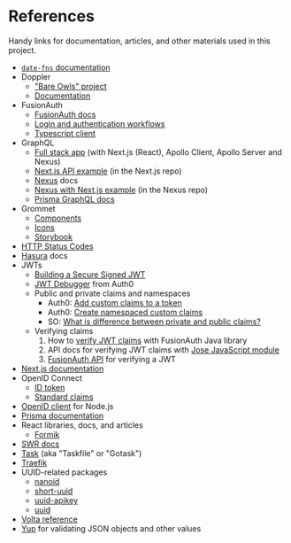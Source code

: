 # References

Handy links for documentation, articles, and other materials used in this project.

- [`date-fns` documentation][1]
- Doppler
  - ["Bare Owls" project][34]
  - [Documentation][35]
- FusionAuth
  - [FusionAuth docs][2]
  - [Login and authentication workflows][29]
  - [Typescript client][39]
- GraphQL
  - [Full stack app][3] (with Next.js (React), Apollo Client, Apollo Server and Nexus)
  - [Next.js API example][4] (in the Next.js repo)
  - [Nexus][5] docs
  - [Nexus with Next.js example][6] (in the Nexus repo)
  - [Prisma GraphQL docs][7]
- Grommet
  - [Components][8]
  - [Icons][9]
  - [Storybook][10]
- [HTTP Status Codes][11]
- [Hasura][28] docs
- JWTs
  - [Building a Secure Signed JWT][16]
  - [JWT Debugger][27] from Auth0
  - Public and private claims and namespaces
    - Auth0: [Add custom claims to a token][26]
    - Auth0: [Create namespaced custom claims][25]
    - SO: [What is difference between private and public claims?][24]
  - Verifying claims
    1. How to [verify JWT claims][12] with FusionAuth Java library
    2. API docs for verifying JWT claims with [Jose JavaScript module][13]
    3. [FusionAuth API][14] for verifying a JWT
- [Next.js documentation][15]
- OpenID Connect
  - [ID token][17]
  - [Standard claims][18]
- [OpenID client][19] for Node.js
- [Prisma documentation][20]
- React libraries, docs, and articles
  - [Formik][38]
- [SWR docs][21]
- [Task][22] (aka "Taskfile" or "Gotask")
- [Traefik][36]
- UUID-related packages
  - [nanoid][30]
  - [short-uuid][33]
  - [uuid-apikey][32]
  - [uuid][31]
- [Volta reference][23]
- [Yup][37] for validating JSON objects and other values

[1]: https://date-fns.org/docs/Getting-Started
[2]: https://fusionauth.io/docs/v1/tech/
[3]: https://github.com/prisma/prisma-examples/tree/latest/typescript/graphql-nextjs/pages/api
[4]: https://github.com/vercel/next.js/tree/canary/examples/api-routes-graphql
[5]: https://nexusjs.org/
[6]: https://github.com/graphql-nexus/nexus/tree/main/examples/with-prisma
[7]: https://www.prisma.io/docs/concepts/overview/prisma-in-your-stack/graphql
[8]: https://v2.grommet.io/components
[9]: https://icons.grommet.io/
[10]: https://storybook.grommet.io/?path=/story/all--all
[11]: https://www.restapitutorial.com/httpstatuscodes.html
[12]: https://github.com/fusionauth/fusionauth-jwt#verify-and-decode-a-jwt-using-rsa
[13]: https://github.com/panva/jose/blob/HEAD/docs/functions/jwt_verify.jwtVerify.md#readme
[14]: https://fusionauth.io/docs/v1/tech/apis/jwt/#validate-a-jwt
[15]: https://nextjs.org/docs/getting-started
[16]: https://fusionauth.io/learn/expert-advice/tokens/building-a-secure-jwt/
[17]: https://openid.net/specs/openid-connect-core-1_0.html#IDToken
[18]: https://openid.net/specs/openid-connect-core-1_0.html#StandardClaims
[19]: https://github.com/panva/node-openid-client
[20]: https://www.prisma.io/docs/
[21]: https://swr.vercel.app/docs/getting-started
[22]: https://taskfile.dev/#/
[23]: https://docs.volta.sh/reference/
[24]: https://stackoverflow.com/questions/49215866/what-is-difference-between-private-and-public-claims-on-jwt
[25]: https://auth0.com/docs/security/tokens/json-web-tokens/create-namespaced-custom-claims
[26]: https://auth0.com/docs/configure/apis/scopes/sample-use-cases-scopes-and-claims#add-custom-claims-to-a-token
[27]: https://jwt.io/#debugger-io
[28]: https://hasura.io/docs/latest/graphql/core/index.html
[29]: https://fusionauth.io/learn/expert-advice/authentication/login-authentication-workflows/
[30]: https://www.npmjs.com/package/nanoid
[31]: https://www.npmjs.com/package/uuid
[32]: https://www.npmjs.com/package/uuid-apikey
[33]: https://www.npmjs.com/package/short-uuid
[34]: https://dashboard.doppler.com/workplace/98a6b3ff79724119c892/projects/bare-owls
[35]: https://docs.doppler.com/docs
[36]: https://doc.traefik.io/traefik/
[37]: https://github.com/jquense/yup
[38]: https://formik.org/docs/overview
[39]: https://github.com/FusionAuth/fusionauth-typescript-client
